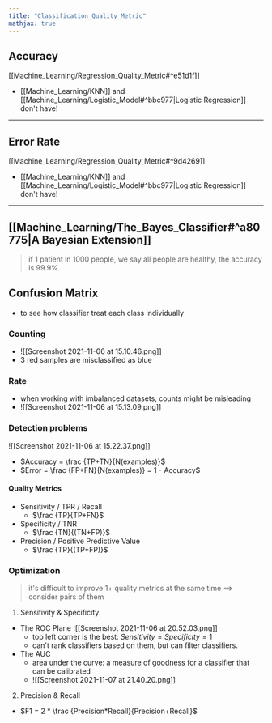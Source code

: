 ```yaml
---
title: "Classification_Quality_Metric"
mathjax: true
---
```

## Accuracy
[[Machine_Learning/Regression_Quality_Metric#^e51d1f]]
- [[Machine_Learning/KNN]] and [[Machine_Learning/Logistic_Model#^bbc977|Logistic Regression]] don't have!
***
## Error Rate
[[Machine_Learning/Regression_Quality_Metric#^9d4269]]
- [[Machine_Learning/KNN]] and [[Machine_Learning/Logistic_Model#^bbc977|Logistic Regression]] don't have!
***
## [[Machine_Learning/The_Bayes_Classifier#^a80775|A Bayesian Extension]]
> if 1 patient in 1000 people, we say all people are healthy, the accuracy is 99.9%.

## Confusion Matrix
- to see how classifier treat each class individually
### Counting
- ![[Screenshot 2021-11-06 at 15.10.46.png]]
 - 3 red samples are misclassified as blue
### Rate
-  when working with imbalanced datasets, counts might be misleading
- ![[Screenshot 2021-11-06 at 15.13.09.png]]
### Detection problems
![[Screenshot 2021-11-06 at 15.22.37.png]]
- $Accuracy = \frac {TP+TN}{N(examples)}$
- $Error = \frac {FP+FN}{N(examples)} = 1 - Accuracy$
#### Quality Metrics
- Sensitivity / TPR / Recall
	- $\frac {TP}{TP+FN}$
- Specificity / TNR
	 - $\frac {TN}{(TN+FP)}$
 - Precision / Positive Predictive Value
	 - $\frac {TP}{(TP+FP)}$

### Optimization
> it's difficult to improve 1+ quality metrics at the same time ==> consider pairs of them

1. Sensitivity & Specificity
- The ROC Plane
![[Screenshot 2021-11-06 at 20.52.03.png]]
	- top left corner is the best: $Sensitivity = 	Specificity = 1$
	- can't rank classifiers based on them, but can filter classifiers.
-  The AUC
	-  area under the curve: a measure of goodness for a classifier that can be calibrated
	-  ![[Screenshot 2021-11-07 at 21.40.20.png]]
2. Precision & Recall
- $F1 = 2 * \frac {Precision*Recall}{Precision+Recall}$




